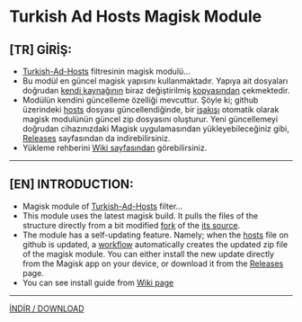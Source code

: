 # Turkish Ad Hosts Magisk Module  
  
## [TR] GİRİŞ:  
- [Turkish-Ad-Hosts](https://github.com/symbuzzer/Turkish-Ad-Hosts) filtresinin magisk modulü...  
- Bu modül en güncel magisk yapısını kullanmaktadır. Yapıya ait dosyaları doğrudan [kendi kaynağının](https://github.com/Zackptg5/MMT-Extended) biraz değiştirilmiş [kopyasından](https://github.com/symbuzzer/fork-MMT-Extended) çekmektedir.  
- Modülün kendini güncelleme özelliği mevcuttur. Şöyle ki; github üzerindeki [hosts](https://github.com/symbuzzer/Turkish-Ad-Hosts/blob/main/hosts) dosyası güncellendiğinde, bir [işakışı](https://github.com/symbuzzer/Turkish-Ad-Hosts/blob/main/.github/workflows/auto-update-release.yml) otomatik olarak magisk modulünün güncel zip dosyasını oluşturur. Yeni güncellemeyi doğrudan cihazınızdaki Magisk uygulamasından yükleyebileceğiniz gibi, [Releases](https://github.com/symbuzzer/Turkish-Ad-Hosts/releases) sayfasından da indirebilirsiniz.
- Yükleme rehberini [Wiki sayfasından](https://github.com/symbuzzer/Turkish-Ad-Hosts/wiki) görebilirsiniz.  
  
-----------------
  
## [EN] INTRODUCTION:  
- Magisk module of [Turkish-Ad-Hosts](https://github.com/symbuzzer/Turkish-Ad-Hosts) filter...  
- This module uses the latest magisk build. It pulls the files of the structure directly from a bit modified [fork](https://github.com/symbuzzer/fork-MMT-Extended) of the [its source](https://github.com/Zackptg5/MMT-Extended).  
- The module has a self-updating feature. Namely; when the [hosts](https://github.com/symbuzzer/Turkish-Ad-Hosts/blob/main/hosts) file on github is updated, a [workflow](https://github.com/symbuzzer/Turkish-Ad-Hosts/blob/main/.github/workflows/auto-update-release.yml) automatically creates the updated zip file of the magisk module. You can either install the new update directly from the Magisk app on your device, or download it from the [Releases](https://github.com/symbuzzer/Turkish-Ad-Hosts/releases) page.
- You can see install guide from [Wiki page](https://github.com/symbuzzer/Turkish-Ad-Hosts/wiki)  
  
-----------------
  
[İNDİR / DOWNLOAD](https://github.com/symbuzzer/Turkish-Ad-Hosts/releases)
